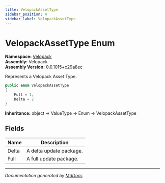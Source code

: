 ```yaml
---
title: VelopackAssetType
sidebar_position: 4
sidebar_label: VelopackAssetType
---
```

<!--  
  <auto-generated>   
    The contents of this file were generated by a tool.  
    Changes to this file may be list if the file is regenerated  
  </auto-generated>   
-->

# VelopackAssetType Enum

**Namespace:** [Velopack](../index.md)  
**Assembly:** Velopack  
**Assembly Version:** 0.0.1015+c29a8ec

Represents a Velopack Asset Type.

```csharp
public enum VelopackAssetType
{
    Full = 1,
    Delta = 2
}
```

**Inheritance:** object → ValueType → Enum → VelopackAssetType

## Fields

| Name  | Description               |
| ----- | ------------------------- |
| Delta |  A delta update package.  |
| Full  |  A full update package.   |

___

*Documentation generated by [MdDocs](https://github.com/ap0llo/mddocs)*
